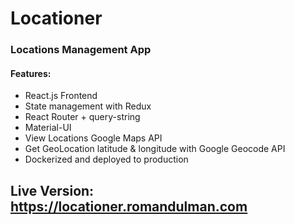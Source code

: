 # Locationer
### Locations Management App

#### Features:
* React.js Frontend
* State management with Redux
* React Router + query-string
* Material-UI
* View Locations Google Maps API
* Get GeoLocation latitude & longitude with Google Geocode API
* Dockerized and deployed to production

## Live Version: https://locationer.romandulman.com
